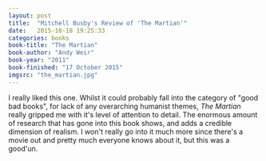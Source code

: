 ```yaml
---
layout: post
title:  "Mitchell Busby's Review of 'The Martian'"
date:   2015-10-18 19:25:33
categories: books
book-title: "The Martian"
book-author: "Andy Weir"
book-year: "2011"
book-finished: "17 October 2015"
imgsrc: "the_martian.jpg"
---
```

I really liked this one. Whilst it could probably fall into the category of "good bad books", for lack of any overarching humanist themes, *The Martian* really gripped me with it's level of attention to detail. The enormous amount of research that has gone into this book shows, and adds a credible dimension of realism. I won't really go into it much more since there's a movie out and pretty much everyone knows about it, but this was a good'un.  